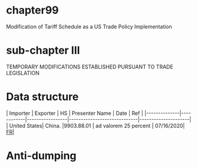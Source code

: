 # chapter99
Modification of Tariff Schedule as a US Trade Policy Implementation

# sub-chapter III
TEMPORARY MODIFICATIONS ESTABLISHED PURSUANT TO TRADE LEGISLATION

# Data structure
| Importer     | Exporter   | HS         | Presenter Name  | Date                        | Ref                 |
|--------------|------------|-----------------|-----------------------------|---------------------|
| United States| China.     |9903.88.01 | ad valorem 25 percent | 07/16/2020| [FR](https://www.federalregister.gov/documents/2020/07/16/2020-15320/notice-of-product-exclusion-chinas-acts-policies-and-practices-related-to-technology-transfer)|


# Anti-dumping 
